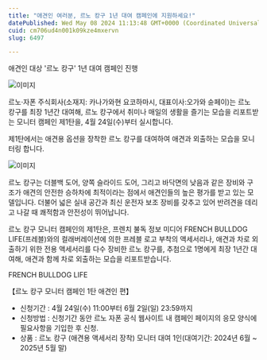 ```yaml
---
title: "애견인 여러분, 르노 캉구 1년 대여 캠페인에 지원하세요!"
datePublished: Wed May 08 2024 11:13:48 GMT+0000 (Coordinated Universal Time)
cuid: cm706ud4n001k09kze4mxervn
slug: 6497

---
```



애견인 대상 '르노 캉구' 1년 대여 캠페인 진행

![이미지](https://cdn.hashnode.com/res/hashnode/image/upload/v1739260577941/de4866d0-3e21-4aaf-aa4f-02cc821d40fc.jpeg)

르노·자폰 주식회사(소재지: 카나가와현 요코하마시, 대표이사:오가와 슌페이)는 르노 캉구를 최장 1년간 대여해, 르노 캉구에서 취미나 매일의 생활을 즐기는 모습을 리포트받는 모니터 캠페인 제1탄을, 4월 24일(수)부터 실시합니다.

제1탄에서는 애견용 옵션을 장착한 르노 캉구를 대여하여 애견과 외출하는 모습을 모니터링 합니다.

![이미지](https://cdn.hashnode.com/res/hashnode/image/upload/v1739260579385/35f16f0f-e1ae-4aac-b214-032e2920a9e0.png)

르노 캉구는 더블백 도어, 양쪽 슬라이드 도어, 그리고 바닥면의 낮음과 같은 장비와 구조가 애견의 안전한 승하차에 최적이라는 점에서 애견인들의 높은 평가를 받고 있는 모델입니다. 더불어 넓은 실내 공간과 최신 운전자 보조 장비를 갖추고 있어 반려견을 데리고 나갈 때 쾌적함과 안전성이 뛰어납니다.

르노 캉구 모니터 캠페인의 제1탄은, 프렌치 불독 정보 미디어 FRENCH BULLDOG LIFE(프레블)와의 컬래버레이션에 의한 프레블 로고 부착의 액세서리나, 애견과 차로 외출하기 위한 전용 액세서리를 다수 장비한 르노 캉구를, 추첨으로 1명에게 최장 1년간 대여해, 애견과 함께 차로 외출하는 모습을 리포트받습니다.

FRENCH BULLDOG LIFE

【르노 캉구 모니터 캠페인 1탄 애견인 편】

- 신청기간 : 4월 24일(수) 11:00부터 6월 2일(일) 23:59까지
- 신청방법 : 신청기간 동안 르노 자폰 공식 웹사이트 내 캠페인 페이지의 응모 양식에 필요사항을 기입한 후 신청.
- 상품 : 르노 캉구 (애견용 액세서리 장착) 모니터 대여 1인(대여기간: 2024년 6월 ~ 2025년 5월 말)